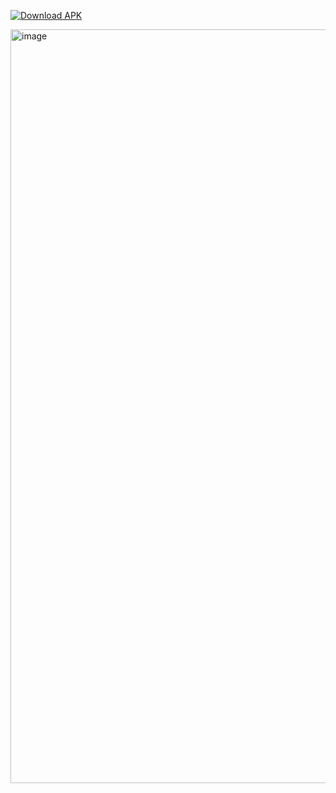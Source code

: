 [![Download APK](https://img.shields.io/badge/Download-APK-blue.svg?logo=android&logoColor=white)](https://github.com/azzadpandit1122/BlueStack_Assignment_MTS/raw/refs/heads/master/app/src/main/java/com/example/myapplication/release%20apk/app-debug.apk)


<img width="540" height="1206" alt="image" src="https://github.com/user-attachments/assets/983d2cf2-6a3d-4ef3-b438-5d28f279ac0b" />



